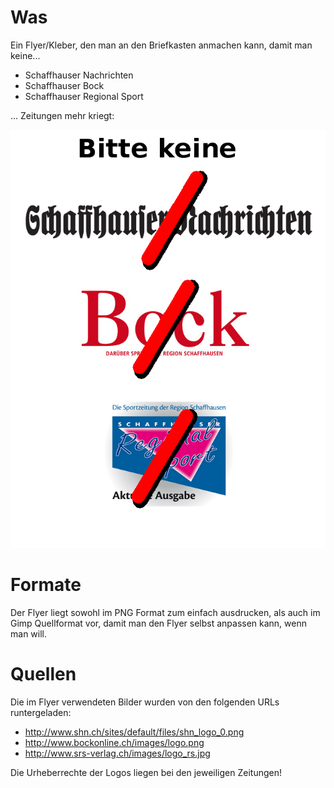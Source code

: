 Was
===

Ein Flyer/Kleber, den man an den Briefkasten
anmachen kann, damit man keine...

* Schaffhauser Nachrichten
* Schaffhauser Bock
* Schaffhauser Regional Sport

... Zeitungen mehr kriegt:

![title](https://github.com/tpo/keine_werbung/blob/master/keine_Werbung.png)

Formate
=======

Der Flyer liegt sowohl im PNG Format zum
einfach ausdrucken, als auch im Gimp
Quellformat vor, damit man den Flyer selbst
anpassen kann, wenn man will.

Quellen
=======

Die im Flyer verwendeten Bilder wurden von den
folgenden URLs runtergeladen:

* http://www.shn.ch/sites/default/files/shn_logo_0.png
* http://www.bockonline.ch/images/logo.png
* http://www.srs-verlag.ch/images/logo_rs.jpg

Die Urheberrechte der Logos liegen bei den jeweiligen Zeitungen!
